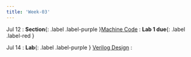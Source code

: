 ```yaml
---
title: 'Week-03' 
---
```



Jul 12
: **Section**{: .label .label-purple }[Machine Code](#)
  : **Lab 1 due**{: .label .label-red }

Jul 14
: **Lab**{: .label .label-purple } [Verilog Design](#)
  : 

<!-- Oct 9
: [Runtime Analysis](#)
  : [8.1](#), [8.2](#), [8.3](#), [8.4](#)
: **HW 2 due**{: .label .label-red } -->
